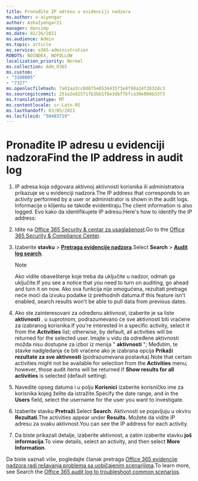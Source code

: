 ```yaml
---
title: Pronađite IP adresu u evidenciji nadzora
ms.author: v-aiyengar
author: AshaIyengar21
manager: dansimp
ms.date: 02/26/2021
ms.audience: Admin
ms.topic: article
ms.service: o365-administration
ROBOTS: NOINDEX, NOFOLLOW
localization_priority: Normal
ms.collection: Adm_O365
ms.custom:
- "3100005"
- "7327"
ms.openlocfilehash: 7a01aa3cc0d875e6534435f3e8f90a24f2832dc3
ms.sourcegitcommit: 251e2e82571fb3bb1fbe3dbf7bfca30e004b3373
ms.translationtype: MT
ms.contentlocale: sr-Latn-RS
ms.lasthandoff: 03/05/2021
ms.locfileid: "50483719"
---
```

# <a name="find-the-ip-address-in-audit-log"></a><span data-ttu-id="6e726-102">Pronađite IP adresu u evidenciji nadzora</span><span class="sxs-lookup"><span data-stu-id="6e726-102">Find the IP address in audit log</span></span>

1. <span data-ttu-id="6e726-103">IP adresa koja odgovara aktivnoj aktivnosti korisnika ili administratora prikazuje se u evidenciji nadzora.</span><span class="sxs-lookup"><span data-stu-id="6e726-103">The IP address that corresponds to an activity performed by a user or administrator is shown in the audit logs.</span></span> <span data-ttu-id="6e726-104">Informacije o klijentu se takođe evidentiraju.</span><span class="sxs-lookup"><span data-stu-id="6e726-104">The client information is also logged.</span></span> <span data-ttu-id="6e726-105">Evo kako da identifikujete IP adresu:</span><span class="sxs-lookup"><span data-stu-id="6e726-105">Here's how to identify the IP address:</span></span>

1. <span data-ttu-id="6e726-106">Idite na [Office 365 Security & centar za usaglašenost](https://go.microsoft.com/fwlink/p/?linkid=2077143).</span><span class="sxs-lookup"><span data-stu-id="6e726-106">Go to the [Office 365 Security & Compliance Center](https://go.microsoft.com/fwlink/p/?linkid=2077143).</span></span>
1. <span data-ttu-id="6e726-107">Izaberite **stavku**  >  **[Pretraga evidencije nadzora](https://go.microsoft.com/fwlink/?linkid=2103759)**.</span><span class="sxs-lookup"><span data-stu-id="6e726-107">Select **Search** > **[Audit log search](https://go.microsoft.com/fwlink/?linkid=2103759)**.</span></span>
    > [!NOTE]
    > <span data-ttu-id="6e726-108">Ako vidite obaveštenje koje treba da uključite u nadzor, odmah ga uključite.</span><span class="sxs-lookup"><span data-stu-id="6e726-108">If you see a notice that you need to turn on auditing, go ahead and turn it on now.</span></span> <span data-ttu-id="6e726-109">Ako ova funkcija nije omogućena, rezultati pretrage neće moći da izvuku podatke iz prethodnih datuma.</span><span class="sxs-lookup"><span data-stu-id="6e726-109">If this feature isn't enabled, search results won't be able to pull data from previous dates.</span></span>
1. <span data-ttu-id="6e726-110">Ako ste zainteresovani za određenu aktivnost, izaberite je sa liste **aktivnosti** . u suprotnom, podrazumevano će sve aktivnosti biti vraćene za izabranog korisnika.</span><span class="sxs-lookup"><span data-stu-id="6e726-110">If you're interested in a specific activity, select it from the **Activities** list; otherwise, by default, all activities will be returned for the selected user.</span></span> <span data-ttu-id="6e726-111">Imajte u vidu da određene aktivnosti možda nisu dostupne za izbor iz menija " **aktivnosti** "; Međutim, te stavke nadgledanja će biti vraćene ako je izabrana opcija **Prikaži rezultate za sve aktivnosti** (podrazumevana postavka).</span><span class="sxs-lookup"><span data-stu-id="6e726-111">Note that certain activities might not be available for selection from the **Activities** menu; however, those audit items will be returned if **Show results for all activities** is selected (default setting).</span></span>
1. <span data-ttu-id="6e726-112">Navedite opseg datuma i u polju **Korisnici** izaberite korisničko ime za korisnika kojeg želite da istražite.</span><span class="sxs-lookup"><span data-stu-id="6e726-112">Specify the date range, and in the **Users** field, select the username for the user you want to investigate.</span></span>
1. <span data-ttu-id="6e726-113">Izaberite stavku **Pretraži**.</span><span class="sxs-lookup"><span data-stu-id="6e726-113">Select **Search**.</span></span> <span data-ttu-id="6e726-114">Aktivnosti se pojavljuju u okviru **Rezultati**.</span><span class="sxs-lookup"><span data-stu-id="6e726-114">The activities appear under **Results**.</span></span> <span data-ttu-id="6e726-115">Možete da vidite IP adresu za svaku aktivnost.</span><span class="sxs-lookup"><span data-stu-id="6e726-115">You can see the IP address for each activity.</span></span>
1. <span data-ttu-id="6e726-116">Da biste prikazali detalje, izaberite aktivnost, a zatim izaberite stavku **još informacija**.</span><span class="sxs-lookup"><span data-stu-id="6e726-116">To view details, select an activity, and then select **More Information**.</span></span>

<span data-ttu-id="6e726-117">Da biste saznali više, pogledajte članak pretraga [Office 365 evidencije nadzora radi rešavanja problema sa uobičajenim scenarijima](https://go.microsoft.com/fwlink/?linkid=2103944).</span><span class="sxs-lookup"><span data-stu-id="6e726-117">To learn more, see Search the [Office 365 audit log to troubleshoot common scenarios](https://go.microsoft.com/fwlink/?linkid=2103944).</span></span>
